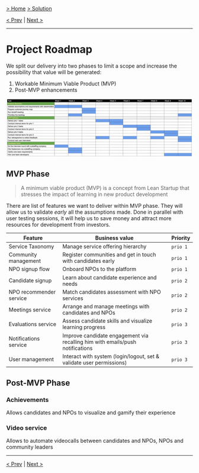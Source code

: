 [> Home](../README.md)  [> Solution](README.md)

[< Prev](2.5.Deployment.md)  |  [Next >](2.7.Reporting.md)

---

# Project Roadmap

We split our delivery into two phases to limit a scope and increase the possibility that value will be generated:

1. Workable Minimum Viable Product (MVP)
2. Post-MVP enhancements

<img src="../assets/images/roadmap-spotlight.png" alt="Spotlight Roadmap">

## MVP Phase

> A minimum viable product (MVP) is a concept from Lean Startup that stresses the impact of learning in new product development

There are list of features we want to deliver within MVP phase. They will allow us to validate _early_ all the assumptions made.
Done in parallel with user testing sessions, it will help us to save money and attract more resources for development from investors.

| Feature | Business value | Priority  |
| --- | --- | --- |
| Service Taxonomy | Manage service offering hierarchy | `prio 1` |
| Community management | Register communities and get in touch with candidates early | `prio 1` |
| NPO signup flow | Onboard NPOs to the platform  | `prio 1` | 
| Candidate signup | Learn about candidate experience and needs |  `prio 2` | 
| NPO recommender service | Match candidates assessment with NPO services | `prio 2` | 
| Meetings service | Arrange and manage meetings with candidates and NPOs | `prio 2` | 
| Evaluations service | Assess candidate skills and visualize learning progress |  `prio 3` | 
| Notifications service | Improve candidate engagement via recalling him with emails/push notifications | `prio 3` | }
| User management | Interact with system (login/logout, set & validate user permissions) | `prio 3` | 

## Post-MVP Phase

### Achievements

Allows candidates and NPOs to visualize and gamify their experience

### Video service

Allows to automate videocalls between candidates and NPOs, NPOs and community leaders

---

[< Prev](2.5.Deployment.md)  |  [Next >](2.7.Reporting.md)
